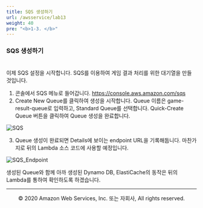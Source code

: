 ```yaml
---
title: SQS 생성하기
url: /awsservice/lab13
weight: 40
pre: "<b>1-3. </b>"
---
```



### SQS 생성하기 <br/><br/>

이제 SQS 설정을 시작합니다. SQS를 이용하여 게임 결과 처리를 위한 대기열을 만들 것입니다.

1. 콘솔에서 SQS 메뉴로 들어갑니다. https://console.aws.amazon.com/sqs
2. Create New Queue를 클릭하여 생성을 시작합니다. Queue 이름은 game-result-queue로 입력하고, Standard Queue를 선택합니다. Quick-Create Queue 버튼을 클릭하여 Queue 생성을 완료합니다.

![SQS](../../images/awsservice/lab13/SQS.png)

3. Queue 생성이 완료되면 Details에 보이는 endpoint URL을 기록해둡니다. 마찬가지로 뒤의 Lambda 소스 코드에 사용할 예정입니다.

![SQS_Endpoint](../../images/awsservice/lab13/SQS_Endpoint.png)

생성된 Queue와 함께 아까 생성된 Dynamo DB, ElastiCache의 동작은 뒤의 Lambda를 통하여 확인하도록 하겠습니다.



---
<p align="center">
© 2020 Amazon Web Services, Inc. 또는 자회사, All rights reserved.
</p>
